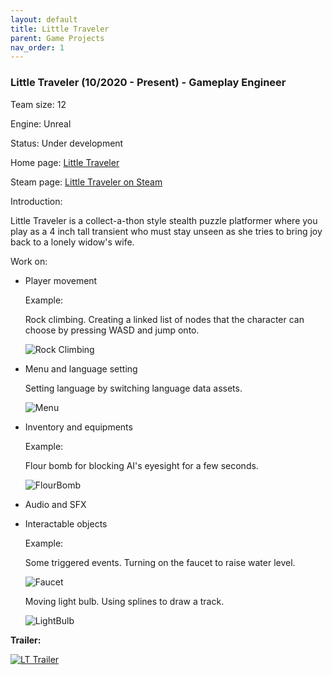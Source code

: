 ```yaml
---
layout: default
title: Little Traveler
parent: Game Projects
nav_order: 1
---
```


### Little Traveler (10/2020 - Present) - Gameplay Engineer

Team size:		12

Engine:			Unreal

Status:	Under development

Home page: [Little Traveler](https://www.littletravelergame.com/)

Steam page: [Little Traveler on Steam](https://store.steampowered.com/app/1588460/Little_Traveler/?curator_clanid=4777282&utm_source=SteamDB)

Introduction:

Little Traveler is a collect-a-thon style stealth puzzle platformer where you play as a 4 inch tall transient who must stay unseen as she tries to bring joy back to a lonely widow's wife.

Work on:

- Player movement

  Example:

  Rock climbing. Creating a linked list of nodes that the character can choose by pressing WASD and jump onto.

  ![Rock Climbing](https://yuhan-wu.github.io/Pics/LT/climbing.gif)

- Menu and language setting

  Setting language by switching language data assets.
  
  ![Menu](https://yuhan-wu.github.io/Pics/LT/menu.png)
  
- Inventory and equipments
  
  Example:
  
  Flour bomb for blocking AI's eyesight for a few seconds.
  
  ![FlourBomb](https://yuhan-wu.github.io/Pics/LT/flourbomb.gif)
  
- Audio and SFX

- Interactable objects

  Example:

  Some triggered events. Turning on the faucet to raise water level.

  ![Faucet](https://yuhan-wu.github.io/Pics/LT/faucet.gif)
  
  Moving light bulb. Using splines to draw a track.
  
  ![LightBulb](https://yuhan-wu.github.io/Pics/LT/transport.gif)

**Trailer:**

  [![LT Trailer](https://img.youtube.com/vi/bIudYs3PU4k/0.jpg)](https://www.youtube.com/watch?v=bIudYs3PU4k)
